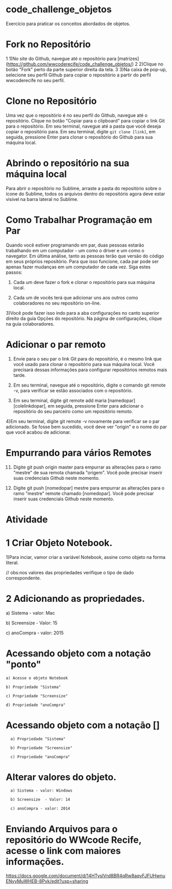 # code_challenge_objetos
Exercício para praticar os conceitos abordados de objetos.


# Fork no Repositório

1 1)No site do Github, navegue até o repositório para [matrizes] (https://github.com/wwcoderecife/code_challenge_objetos/)
2 2)Clique no botão "Fork" perto da parte superior direita da tela.
3 3)Na caixa de pop-up, selecione seu perfil Github para copiar o repositório a partir do perfil wwcoderecife no seu perfil.


# Clone no Repositório

 Uma vez que o repositório é no seu perfil do Github, navegue até o repositório.
 Clique no botão "Copiar para o clipboard" para copiar o link Git para o repositório.
 Em seu terminal, navegue até a pasta que você deseja copiar o repositório para.
 Em seu terminal, digite `git clone [link]`, em seguida, pressione Enter para clonar o repositório do Github para sua máquina local.
 
 # Abrindo o repositório na sua máquina local
 
   Para abrir o repositório no Sublime, arraste a pasta do repositório sobre o ícone do Sublime, todos os arquivos dentro do repositório agora deve estar visível na barra lateral no Sublime.
   
# Como Trabalhar Programaçāo em Par
 
Quando você estiver programando em par, duas pessoas estarão trabalhando em um computador - um como o driver e um como o navegator. Em última análise, tanto as pessoas terão que versão do código em seus próprios repositório. Para que isso funcione, cada par pode ser apenas fazer mudanças em um computador de cada vez. Siga estes passos:

 1) Cada um deve fazer o fork e clonar o repositório para sua máquina local.

 2)  Cada um de vocês terá que adicionar uns aos outros como colaboradores no seu repositório on-line.

 3)Você pode fazer isso indo para a aba configurações no canto superior direito da guia Opções do repositório. Na página de configurações, clique na guia colaboradores.

# Adicionar o par remoto

   1) Envie para o seu par o link Git para do repositório, é o mesmo link que você usado para clonar o repositório para sua máquina local. Você precisará dessas informações para configurar repositórios remotos mais tarde.

   2) Em seu terminal, navegue até o repositório, digite o comando git remote -v, para verificar se estão associados com o repositório.
   
   3) Em seu terminal, digite git remote add maria [namedopar] [colelinkdopar], em seguida, pressione Enter para adicionar o repositório do seu parceiro como um repositório remoto.
   
   4)Em seu terminal, digite git remote -v novamente para verificar se o par adicionado. Se fosse bem sucedido, você deve ver "origin" e o nome do par que você acabou de adicionar.
   
   
# Empurrando para vários Remotes

11. Digite git push origin master  para empurrar as alterações para o ramo "mestre" de sua remota chamada "origem". Você pode precisar inserir suas credenciais Github neste momento.

12. Digite git push [nomedopar] mestre para empurrar as alterações para o ramo "mestre" remote chamado [nomedopar]. Você pode precisar inserir suas credenciais Github neste momento.


# Atividade
 
 
 
# 1 Criar Objeto Notebook.
  
1)Para inciar, vamor criar a variável Notebook, assine como objeto na forma literal.

 // obs:nos valores das propriedades verifique o tipo de dado correspondente.

# 2 Adicionando as propriedades.

 a) Sistema - valor: Mac

 b) Screensize  - Valor: 15

 c) anoCompra - valor: 2015


# Acessando objeto com a notaçāo "ponto"

    a) Acesse o objeto Notebook

    b) Propriedade "Sistema"

    c) Propriedade "Screensize"

    d) Propriedade "anoCompra"

# Acessando objeto com a notaçāo []  

      a) Propriedade "Sistema"

      b) Propriedade "Screensize"
 
      c) Propriedade "anoCompra" 

 # Alterar valores do objeto.
  
      a) Sistema - valor: Windows

      b) Screensize  - Valor: 14

      c) anoCompra - valor: 2014   


 # Enviando Arquivos para o repositório do WWcode Recife, acesse o link com maiores informações.
  
  https://docs.google.com/document/d/14HTyslVrd8BR4qRw8aqvFJFUHwnuENvyMuWHEB-8Pvk/edit?usp=sharing

